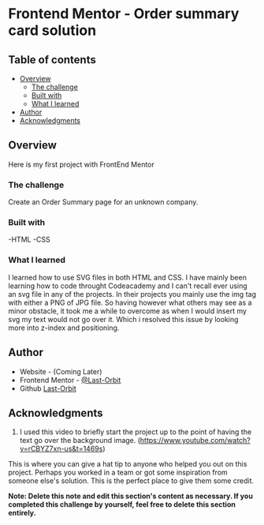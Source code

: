 # Frontend Mentor - Order summary card solution

## Table of contents

- [Overview](#overview)
  - [The challenge](#the-challenge)
  - [Built with](#built-with)
  - [What I learned](#what-i-learned)
- [Author](#author)
- [Acknowledgments](#acknowledgments)

## Overview
Here is my first project with FrontEnd Mentor
### The challenge
Create an Order Summary page for an unknown company. 

### Built with



-HTML 
-CSS
### What I learned

I learned how to use SVG files in both HTML and CSS. I have mainly been learning how to code throught Codeacademy and I can't recall ever using an svg file in any of the projects. In their projects you mainly use the img tag with either a PNG of JPG file. So having however what others may see as a minor obstacle, it took me a while to overcome as when I would insert my svg my text would not go over it. Which i resolved this issue by looking more into z-index and positioning. 

## Author

- Website - (Coming Later)
- Frontend Mentor - [@Last-Orbit](https://www.frontendmentor.io/profile/Last-Orbit)
- Github [Last-Orbit](https://github.com/last-orbit)
## Acknowledgments

1. I used this video to briefly start the project up to the point of having the text go over the background image. (https://www.youtube.com/watch?v=rCBYZ7xn-us&t=1469s)


This is where you can give a hat tip to anyone who helped you out on this project. Perhaps you worked in a team or got some inspiration from someone else's solution. This is the perfect place to give them some credit.

**Note: Delete this note and edit this section's content as necessary. If you completed this challenge by yourself, feel free to delete this section entirely.**
